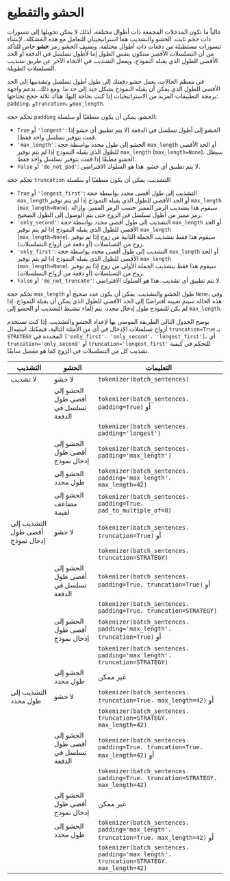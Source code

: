 # الحشو والتقطيع

غالباً ما تكون المدخلات المجمعة ذات أطوال مختلفة، لذلك لا يمكن تحويلها إلى تنسورات ذات حجم ثابت. الحشو والتشذيب هما استراتيجيتان للتعامل مع هذه المشكلة، لإنشاء تنسورات مستطيلة من دفعات ذات أطوال مختلفة. ويضيف الحشو رمز **حشو** خاص للتأكد من أن التسلسلات الأقصر ستكون بنفس الطول إما لأطول تسلسل في الدفعة أو الحد الأقصى للطول الذي يقبله النموذج. ويعمل التشذيب في الاتجاه الآخر عن طريق تشذيب التسلسلات الطويلة.

في معظم الحالات، يعمل حشو دفعتك إلى طول أطول تسلسل وتشذيبها إلى الحد الأقصى للطول الذي يمكن أن يقبله النموذج بشكل جيد إلى حد ما. ومع ذلك، تدعم واجهة برمجة التطبيقات المزيد من الاستراتيجيات إذا كنت بحاجة إليها. هناك ثلاثة حجج تحتاجها: `padding`، و`truncation`، و`max_length`.

تحكم حجة `padding` الحشو. يمكن أن يكون منطقيًا أو سلسلة:

- `True` أو `'longest'`: الحشو إلى أطول تسلسل في الدفعة (لا يتم تطبيق أي حشو إذا قمت بتوفير تسلسل واحد فقط).
- `'max_length'`: الحشو إلى طول محدد بواسطة حجة `max_length` أو الحد الأقصى للطول الذي يقبله النموذج إذا لم يتم توفير `max_length` (`max_length=None`). سيظل الحشو مطبقًا إذا قمت بتوفير تسلسل واحد فقط.
- `False` أو `'do_not_pad'`: لا يتم تطبيق أي حشو. هذا هو السلوك الافتراضي.

تحكم حجة `truncation` التشذيب. يمكن أن يكون منطقيًا أو سلسلة:

- `True` أو `'longest_first'`: التشذيب إلى طول أقصى محدد بواسطة حجة `max_length` أو الحد الأقصى للطول الذي يقبله النموذج إذا لم يتم توفير `max_length` (`max_length=None`). سيقوم هذا بتشذيب الرمز المميز حسب الرمز المميز، وإزالة رمز مميز من أطول تسلسل في الزوج حتى يتم الوصول إلى الطول الصحيح.
- `'only_second'`: التشذيب إلى طول أقصى محدد بواسطة حجة `max_length` أو الحد الأقصى للطول الذي يقبله النموذج إذا لم يتم توفير `max_length` (`max_length=None`). سيقوم هذا فقط بتشذيب الجملة الثانية من زوج إذا تم توفير زوج من التسلسلات (أو دفعة من أزواج التسلسلات).
- `'only_first'`: التشذيب إلى طول أقصى محدد بواسطة حجة `max_length` أو الحد الأقصى للطول الذي يقبله النموذج إذا لم يتم توفير `max_length` (`max_length=None`). سيقوم هذا فقط بتشذيب الجملة الأولى من زوج إذا تم توفير زوج من التسلسلات (أو دفعة من أزواج التسلسلات).
- `False` أو `'do_not_truncate'`: لا يتم تطبيق أي تشذيب. هذا هو السلوك الافتراضي.

تحكم حجة `max_length` طول الحشو والتشذيب. يمكن أن يكون عدد صحيح أو `None`، وفي هذه الحالة سيتم تعيينه افتراضيًا إلى الحد الأقصى للطول الذي يمكن أن يقبله النموذج. إذا لم يكن للنموذج طول إدخال محدد، يتم إلغاء تنشيط التشذيب أو الحشو إلى `max_length`.

يوضح الجدول التالي الطريقة الموصى بها لإعداد الحشو والتشذيب. إذا كنت تستخدم أزواج تسلسلات الإدخال في أي من الأمثلة التالية، فيمكنك استبدال `truncation=True` بـ `STRATEGY` المحددة في `['only_first'، 'only_second'، 'longest_first']`، أي `truncation='only_second'` أو `truncation='longest_first'` للتحكم في كيفية تشذيب كل من التسلسلات في الزوج كما هو مفصل سابقًا.

| التشذيب | الحشو | التعليمات |
| --------- | ------ | ---------- |
| لا تشذيب | لا حشو | `tokenizer(batch_sentences)` |
| | الحشو إلى أقصى طول تسلسل في الدفعة | `tokenizer(batch_sentences، padding=True)` أو |
| | | `tokenizer(batch_sentences، padding='longest')` |
| | الحشو إلى أقصى طول إدخال نموذج | `tokenizer(batch_sentences، padding='max_length')` |
| | الحشو إلى طول محدد | `tokenizer(batch_sentences، padding='max_length'، max_length=42)` |
| | الحشو إلى مضاعف لقيمة | `tokenizer(batch_sentences، padding=True، pad_to_multiple_of=8)` |
| التشذيب إلى أقصى طول إدخال نموذج | لا حشو | `tokenizer(batch_sentences، truncation=True)` أو |
| | | `tokenizer(batch_sentences، truncation=STRATEGY)` |
| | الحشو إلى أقصى طول تسلسل في الدفعة | `tokenizer(batch_sentences، padding=True، truncation=True)` أو |
| | | `tokenizer(batch_sentences، padding=True، truncation=STRATEGY)` |
| | الحشو إلى أقصى طول إدخال نموذج | `tokenizer(batch_sentences، padding='max_length'، truncation=True)` أو |
| | | `tokenizer(batch_sentences، padding='max_length'، truncation=STRATEGY)` |
| | الحشو إلى طول محدد | غير ممكن |
| التشذيب إلى طول محدد | لا حشو | `tokenizer(batch_sentences، truncation=True، max_length=42)` أو |
| | | `tokenizer(batch_sentences، truncation=STRATEGY، max_length=42)` |
| | الحشو إلى أقصى طول تسلسل في الدفعة | `tokenizer(batch_sentences، padding=True، truncation=True، max_length=42)` أو |
| | | `tokenizer(batch_sentences، padding=True، truncation=STRATEGY، max_length=42)` |
| | الحشو إلى أقصى طول إدخال نموذج | غير ممكن |
| | الحشو إلى طول محدد | `tokenizer(batch_sentences، padding='max_length'، truncation=True، max_length=42)` أو |
| | | `tokenizer(batch_sentences، padding='max_length'، truncation=STRATEGY، max_length=42)` |